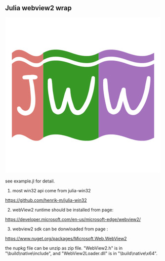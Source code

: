 ## Julia webview2 wrap

![JWW icon](https://raw.githubusercontent.com/bluebug/webview2wrap/master/icons/icon.png)

see example.jl for detail.

1. most win32 api come from julia-win32

https://github.com/henrik-m/julia-win32

2. webView2 runtime should be installed from page:
   
https://developer.microsoft.com/en-us/microsoft-edge/webview2/

3. webview2 sdk can be donwloaded from page :

https://www.nuget.org/packages/Microsoft.Web.WebView2 

the nupkg file can be unzip as zip file. "WebView2.h" is in "\build\native\include", and "WebView2Loader.dll" is in "\build\native\x64".
